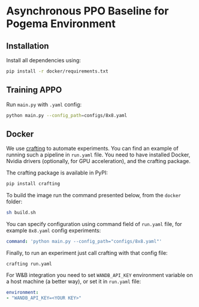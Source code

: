 # Asynchronous PPO Baseline for Pogema Environment

## Installation
Install all dependencies using:
```bash
pip install -r docker/requirements.txt
```

## Training APPO
Run ```main.py``` with ```.yaml``` config:
```bash
python main.py --config_path=configs/8x8.yaml
```

## Docker 
We use [crafting](https://pypi.org/project/crafting/) to automate experiments. 
You can find an example of running such a pipeline in ```run.yaml``` file. 
You need to have installed Docker, Nvidia drivers (optionally, for GPU acceleration), and the crafting package. 

The crafting package is available in PyPI:
```bash
pip install crafting
```


To build the image run the command presented below, from the ```docker``` folder:
```bash
sh build.sh
```

You can specify configuration using command field of ```run.yaml``` file, for example ```8x8.yaml``` config experiments:
```yaml
command: 'python main.py --config_path="configs/8x8.yaml"'
```

Finally, to run an experiment just call crafting with that config file:
```
crafting run.yaml
```

For W&B integration you need to set ``WANDB_API_KEY`` environment variable on a host machine (a better way), or set it in ``run.yaml`` file:
```yaml
environment:
- "WANDB_API_KEY=<YOUR KEY>"
```
